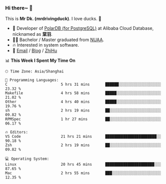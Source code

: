 ### Hi there~ 🫡

This is **Mr Dk. (mrdrivingduck)**. I love ducks. 🦆

- 🍊 Developer of [PolarDB (for PostgreSQL)](https://github.com/ApsaraDB/PolarDB-for-PostgreSQL) at Alibaba Cloud Database, nicknamed as **棠羽**.
- 👨‍🎓 Bachelor / Master graduated from [NUAA](https://en.wikipedia.org/wiki/Nanjing_University_of_Aeronautics_and_Astronautics).
- 🔥 Interested in system software.
- 🔗 [Email](mailto:mrdrivingduck@gmail.com) / [Blog](https://mrdrivingduck.github.io/blog/) / [ZhiHu](https://www.zhihu.com/people/zhang-jing-tang-78)

<!--START_SECTION:waka-->
📊 **This Week I Spent My Time On** 

```text
🕑︎ Time Zone: Asia/Shanghai

💬 Programming Languages: 
C                        5 hrs 31 mins       ██████░░░░░░░░░░░░░░░░░░░   23.32 % 
Makefile                 4 hrs 58 mins       █████░░░░░░░░░░░░░░░░░░░░   21.02 % 
Other                    4 hrs 40 mins       █████░░░░░░░░░░░░░░░░░░░░   19.76 % 
sh                       2 hrs 19 mins       ██░░░░░░░░░░░░░░░░░░░░░░░   09.82 % 
RPMSpec                  1 hr 27 mins        ██░░░░░░░░░░░░░░░░░░░░░░░   06.17 % 

🔥 Editors: 
VS Code                  21 hrs 21 mins      ███████████████████████░░   90.18 % 
Zsh                      2 hrs 19 mins       ██░░░░░░░░░░░░░░░░░░░░░░░   09.82 % 

💻 Operating System: 
Linux                    20 hrs 45 mins      ██████████████████████░░░   87.65 % 
Mac                      2 hrs 55 mins       ███░░░░░░░░░░░░░░░░░░░░░░   12.35 % 
```


<!--END_SECTION:waka-->

<!-- ![Mr Dk.'s GitHub Stats](https://github-readme-stats.vercel.app/api?username=mrdrivingduck&count_private&show_icons=true&theme=buefy) -->

<!-- ![Most Used Languages](https://github-readme-stats.vercel.app/api/top-langs/?username=mrdrivingduck&exclude_repo=mips32-CPU,snort-tcp-socket&theme=buefy&layout=compact&langs_count=10) -->


<!--
**mrdrivingduck/mrdrivingduck** is a ✨ _special_ ✨ repository because its `README.md` (this file) appears on your GitHub profile.

Here are some ideas to get you started:

- 🔭 I’m currently working on ...
- 🌱 I’m currently learning ...
- 👯 I’m looking to collaborate on ...
- 🤔 I’m looking for help with ...
- 💬 Ask me about ...
- 📫 How to reach me: ...
- 😄 Pronouns: ...
- ⚡ Fun fact: ...
-->
